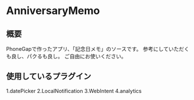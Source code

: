 # AnniversaryMemo

## 概要
  PhoneGapで作ったアプリ、「記念日メモ」のソースです。
  参考にしていただくも良し、パクるも良し。
  ご自由にお使いください。

## 使用しているプラグイン
  1.datePicker
  2.LocalNotification
  3.WebIntent
  4.analytics
